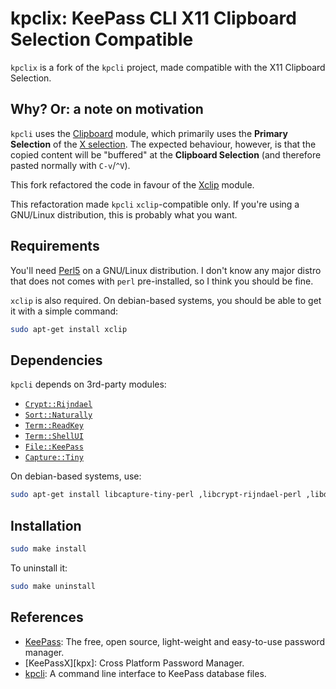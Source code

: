 # kpclix: KeePass CLI X11 Clipboard Selection Compatible

`kpclix` is a fork of the `kpcli` project, made compatible with the X11
Clipboard Selection.


## Why? Or: a note on motivation

`kpcli` uses the [Clipboard][clip] module, which primarily uses the **Primary
Selection** of the [X selection][xsel]. The expected behaviour, however, is
that the copied content will be "buffered" at the **Clipboard Selection** (and
therefore pasted normally with `C-v`/`^V`).

This fork refactored the code in favour of the [Xclip][xclip] module.

This refactoration made `kpcli` `xclip`-compatible only. If you're using a
GNU/Linux distribution, this is probably what you want.

[clip]: https://metacpan.org/pod/Clipboard
[xsel]: https://linux.die.net/man/1/xsel
[xclip]: https://github.com/beckus/Clipboard-Perl/blob/master/lib/Clipboard/Xclip.pm


## Requirements

You'll need [Perl5][perl] on a GNU/Linux distribution. I don't know any major distro
that does not comes with `perl` pre-installed, so I think you should be fine.

`xclip` is also required. On debian-based systems, you should be able to get it
with a simple command:

```sh
sudo apt-get install xclip
```

[perl]: https://www.perl.org


## Dependencies

`kpcli` depends on 3rd-party modules:

- [`Crypt::Rijndael`](https://metacpan.org/pod/Crypt::Rijndael)
- [`Sort::Naturally`](https://metacpan.org/pod/Sort::Naturally)
- [`Term::ReadKey`](https://metacpan.org/pod/Term::ReadKey)
- [`Term::ShellUI`](https://metacpan.org/pod/Term::ShellUI)
- [`File::KeePass`](https://metacpan.org/pod/File::KeePass)
- [`Capture::Tiny`](https://metacpan.org/pod/Capture::Tiny)

On debian-based systems, use:

```sh
sudo apt-get install libcapture-tiny-perl ,libcrypt-rijndael-perl ,libdata-password-perl ,libfile-keepass-perl ,libmath-random-isaac-perl ,libmath-random-isaac-xs-perl ,libterm-shellui-perl`
```


## Installation

```sh
sudo make install
```

To uninstall it:

```sh
sudo make uninstall
```


## References

- [KeePass][kp]: The free, open source, light-weight and easy-to-use password manager.
- [KeePassX][kpx]: Cross Platform Password Manager.
- [kpcli][kpc]: A command line interface to KeePass database files.

[kp]: https://keepass.info/index.html
[kpc]:  https://www.keepassx.org
[kpcli]: http://kpcli.sourceforge.net
